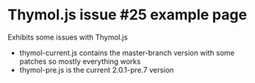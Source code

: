 # Thymol.js issue #25 example page

Exhibits some issues with Thymol.js

- thymol-current.js contains the master-branch version with some patches so mostly everything works
- thymol-pre.js is the current 2.0.1-pre.7 version